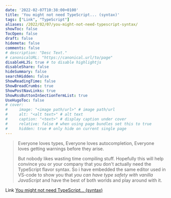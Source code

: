 ```yaml
---
date: '2022-02-07T10:38:00+0100'
title: 'You might not need TypeScript... (syntax)'
tags: ["Link", "TypeScript"]
aliases: /2022/02/07/you-might-not-need-typescript-syntax/
showToc: false
TocOpen: false
draft: false
hidemeta: false
comments: false
# description: "Desc Text."
# canonicalURL: "https://canonical.url/to/page"
disableHLJS: true # to disable highlightjs
disableShare: false
hideSummary: false
searchHidden: false
ShowReadingTime: false
ShowBreadCrumbs: true
ShowPostNavLinks: true
ShowRssButtonInSectionTermList: true
UseHugoToc: false
# cover:
#     image: "<image path/url>" # image path/url
#     alt: "<alt text>" # alt text
#     caption: "<text>" # display caption under cover
#     relative: false # when using page bundles set this to true
#     hidden: true # only hide on current single page
---
```


> Everyone loves types, Everyone loves autocompletion, Everyone loves getting warnings before they arise.
>
> But nobody likes wasting time compiling stuff. Hopefully this will help convince you or your company that you don't actually need the TypeScript flavor syntax. So i have embedded the same editor used in VS-code to show you that *you can have type safety with vanilla JavaScript* and have the best of both worlds and play around with it.

Link [You might not need TypeScript... (syntax)](https://jimmywarting.github.io/you-might-not-need-typescript/)
